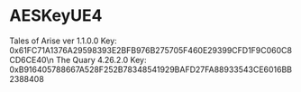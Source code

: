 # AESKeyUE4
Tales of Arise ver 1.1.0.0 Key: 0x61FC71A1376A29598393E2BFB976B275705F460E29399CFD1F9C060C8CD6CE40\n
The Quary 4.26.2.0         Key: 0xB916405788667A528F252B78348541929BAFD27FA88933543CE6016BB2388408
